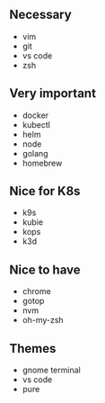## Necessary

- vim
- git
- vs code
- zsh

## Very important

- docker
- kubectl
- helm
- node
- golang
- homebrew

## Nice for K8s

- k9s
- kubie
- kops
- k3d

## Nice to have

- chrome
- gotop
- nvm
- oh-my-zsh

## Themes

- gnome terminal
- vs code
- pure

